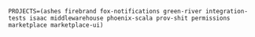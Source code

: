 `PROJECTS=(ashes firebrand fox-notifications green-river integration-tests isaac middlewarehouse phoenix-scala prov-shit permissions marketplace marketplace-ui)`
